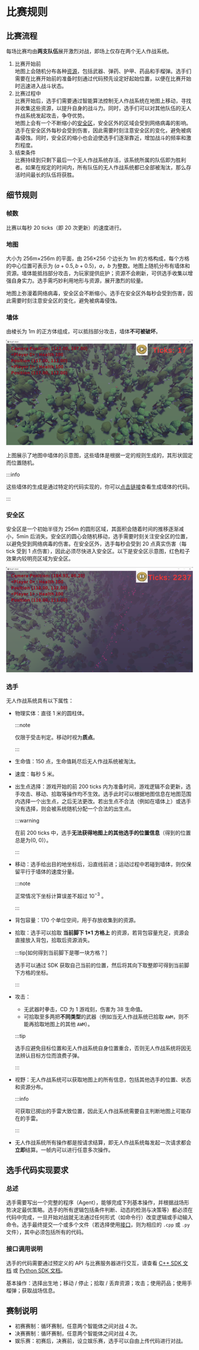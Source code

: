 # 比赛规则

## 比赛流程

每场比赛均由**两支队伍**展开激烈对战，即场上仅存在两个无人作战系统。

1. 比赛开始前  
    地图上会随机分布各种[资源](../supplies)，包括武器、弹药、护甲、药品和手榴弹。选手们需要在比赛开始前的准备时刻通过代码预先设定好起始位置，以便在比赛开始时迅速进入战斗状态。
2. 比赛过程中  
    比赛开始后，选手们需要通过智能算法控制无人作战系统在地图上移动，寻找并收集这些资源，以提升自身的战斗力。同时，选手们可以对其他队伍的无人作战系统发起攻击，争夺优势。  
    地图上会有一个不断缩小的[安全区](#安全区)，安全区外的区域会受到网络病毒的影响。选手在安全区外每秒会受到伤害，因此需要时刻注意安全区的变化，避免被病毒侵蚀。同时，安全区的缩小也会迫使选手们逐渐靠近，增加战斗的频率和激烈程度。
3. 结束条件  
    比赛持续到只剩下最后一个无人作战系统存活，该系统所属的队伍即为胜利者。如果在规定的时间内，所有队伍的无人作战系统都已全部被淘汰，那么存活时间最长的队伍将获胜。

## 细节规则

### 帧数

比赛以每秒 20 ticks（即 20 次更新）的速度进行。

### 地图

大小为 256m×256m 的平面，由 256×256 个边长为 1m 的方格构成，每个方格的中心位置可表示为 $(a + 0.5, b + 0.5)$，$a$，$b$ 为整数。地图上随机分布有墙体和资源。墙体能抵挡部分攻击，为玩家提供庇护；资源不会刷新，可供选手收集以增强自身实力。选手需巧妙利用地形与资源，展开激烈的较量。

地图上弥漫着网络病毒，安全区会不断缩小。选手在安全区外每秒会受到伤害，因此需要时刻注意安全区的变化，避免被病毒侵蚀。

### 墙体

由棱长为 1m 的正方体组成，可以抵挡部分攻击，墙体**不可被破坏**。

![墙体](img/1.jpg)

上图展示了地图中墙体的示意图，这些墙体是根据一定的规则生成的，其形状固定而位置随机。

:::info

这些墙体的生成是通过特定的代码实现的，你可以[点击链接](https://github.com/thuasta/thuai-7/blob/main/server/src/GameServer/GameLogic/Map/Map.Buildings.cs)查看生成墙体的代码。

:::

### 安全区

安全区是一个初始半径为 256m 的圆形区域，其面积会随着时间的推移逐渐减小，5min 后消失。安全区的圆心会随机移动，选手需要时刻关注安全区的位置，以避免受到网络病毒的伤害。在安全区外，选手每秒会受到 20 点真实伤害（每 tick 受到 1 点伤害），因此必须尽快进入安全区。以下是安全区示意图，红色粒子效果内较明亮区域为安全区。

![安全区](img/2.jpg)

### 选手

无人作战系统具有以下属性：

- 物理实体：直径 1 米的圆柱体。

  :::note

  仅限于受击判定。移动时视为**质点**。

  :::

- 生命值：150 点，生命值耗尽后无人作战系统被淘汰。

- 速度：每秒 5 米。

- 出生点选择：游戏开始的前 200 ticks 内为准备时间，游戏逻辑不会更新，选手攻击、移动、拾取等操作均不生效。选手此时可以根据地图信息在地图范围内选择一个出生点，之后无法更改。若出生点不合法（例如在墙体上）或选手没有选择，则会被系统随机分配一个合法的出生点。

  :::warning

  在前 200 ticks 中，选手**无法获得地图上的其他选手的位置信息**（得到的位置总是为(0, 0)）。

  :::

- 移动：选手给出目的地坐标后，沿直线前进；运动过程中若碰到墙体，则仅保留平行于墙体的速度分量。

  :::note

  正常情况下坐标计算误差不超过 $10^{-3}$ 。

  :::
  
- 背包容量：170 个单位空间，用于存放收集到的资源。

- 拾取：选手可以拾取 **当前脚下 1×1 方格上** 的资源，若背包容量充足，资源会直接放入背包，拾取后资源消失。

  :::tip[如何得到当前脚下是哪一块方格？]

  选手可以通过 SDK 获取自己当前的位置，然后将其向下取整即可得到当前脚下方格的坐标。
  
  :::

- 攻击：
  - 无武器时拳击，CD 为 1 游戏刻，伤害为 38 生命值。
  - 可拾取至多两把**不同类型**的武器（例如当无人作战系统已拾取 `AWM`，则不能再拾取地图上的其他 `AWM`）。

  :::tip

  选手应避免目标位置和无人作战系统自身位置重合，否则无人作战系统将因无法辨认目标方位而浪费子弹。

  :::

- 视野：无人作战系统可以获取地图上的所有信息，包括其他选手的位置、状态和资源分布。

  :::info

  可获取已掷出的手雷大致位置，因此无人作战系统需要自主判断地图上可能存在的手雷。

  :::

- 无人作战系统所有操作都是按请求结算，即无人作战系统每发起一次请求都会**立即**结算。一帧内可以进行任意多次操作。

## 选手代码实现要求

### 总述

选手需要写出一个完整的程序（Agent），能够完成下列基本操作，并根据战场形势决定最优策略。选手的所有逻辑包括条件判断、动态的检测与决策等）都必须在代码中完成，一旦开始对战就无法通过任何形式（如命令行）改变逻辑或手动输入命令。选手最终提交一个或多个文件（若选择使用[接口](#接口调用说明)，则为相应的 `.cpp`  或 `.py` 文件），其中必须包括所有的代码。

### 接口调用说明

选手的代码需要通过预定义的 API 与比赛服务器进行交互，请查看 [C++ SDK 文档](../cpp_sdk) 或 [Python SDK 文档](../python_sdk)。

基本操作：选择出生地；移动 / 停止；拾取 / 丢弃资源；攻击；使用药品；使用手榴弹；获取战场信息。

## 赛制说明

- 初赛赛制：循环赛制，任意两个智能体之间对战 4 次。
- 决赛赛制：循环赛制，任意两个智能体之间对战 4 次。
- 娱乐赛：初赛后，决赛前，设立娱乐赛，选手可以自由上传代码进行对战。
